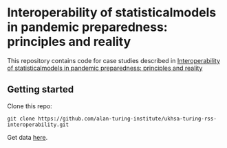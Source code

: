 # Interoperability  of  statisticalmodels  in  pandemic preparedness:  principles  and reality

This repository contains code for case studies described in [Interoperability  of  statisticalmodels  in  pandemic preparedness:  principles  and reality](https://arxiv.org/pdf/2109.13730.pdf)


## Getting started

Clone this repo:

```{bash}
git clone https://github.com/alan-turing-institute/ukhsa-turing-rss-interoperability.git
```

Get data [here](https://github.com/alan-turing-institute/ukhsa-turing-rss-interoperability-data).
